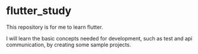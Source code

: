 # flutter_study

This repository is for me to learn flutter.

I will learn the basic concepts needed for development, such as test and api communication, by creating some sample projects.
